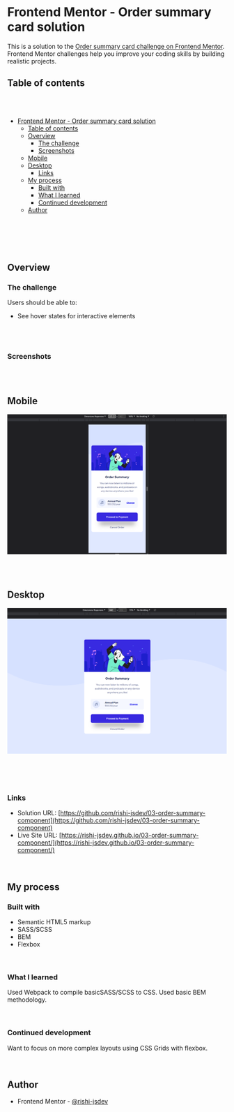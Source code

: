 # Frontend Mentor - Order summary card solution

This is a solution to the [Order summary card challenge on Frontend Mentor](https://www.frontendmentor.io/challenges/order-summary-component-QlPmajDUj). Frontend Mentor challenges help you improve your coding skills by building realistic projects.

## Table of contents

<br/><br/>

- [Frontend Mentor - Order summary card solution](#frontend-mentor---order-summary-card-solution)
  - [Table of contents](#table-of-contents)
  - [Overview](#overview)
    - [The challenge](#the-challenge)
    - [Screenshots](#screenshots)
  - [Mobile](#mobile)
  - [Desktop](#desktop)
    - [Links](#links)
  - [My process](#my-process)
    - [Built with](#built-with)
    - [What I learned](#what-i-learned)
    - [Continued development](#continued-development)
  - [Author](#author)

<br/><br/><br/><br/>

## Overview

### The challenge

Users should be able to:

- See hover states for interactive elements
  <br/><br/><br/><br/>

### Screenshots

<br/><br/>

## Mobile

![](./screenshots/mobile.png)

<br/><br/>

## Desktop

![](./screenshots/desktop.png)

<br/><br/><br/>

### Links

- Solution URL: [https://github.com/rishi-jsdev/03-order-summary-component](https://github.com/rishi-jsdev/03-order-summary-component)
- Live Site URL: [https://rishi-jsdev.github.io/03-order-summary-component/](https://rishi-jsdev.github.io/03-order-summary-component/)
  <br/><br/><br/>

## My process

### Built with

- Semantic HTML5 markup
- SASS/SCSS
- BEM
- Flexbox
  <br/><br/><br/>

### What I learned

Used Webpack to compile basicSASS/SCSS to CSS. Used basic BEM methodology.
<br/><br/><br/>

### Continued development

Want to focus on more complex layouts using CSS Grids with flexbox.
<br/><br/><br/>

## Author

- Frontend Mentor - [@rishi-jsdev](https://www.frontendmentor.io/profile/rishi-jsdev)
